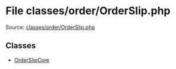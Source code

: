 File classes/order/OrderSlip.php
=========

Source: [classes/order/OrderSlip.php](https://github.com/PrestaShop/PrestaShop/blob/1.5.0.5/classes/order/OrderSlip.php)


Classes
-------

* [OrderSlipCore](class.OrderSlipCore.md)

